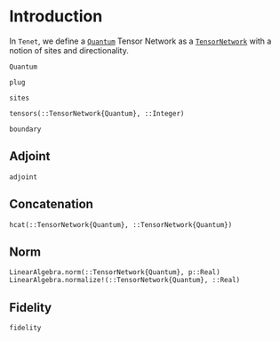 # Introduction

In `Tenet`, we define a [`Quantum`](@ref) Tensor Network as a [`TensorNetwork`](@ref) with a notion of sites and directionality.

```@docs
Quantum
```

```@docs
plug
```

```@docs
sites
```

```@docs
tensors(::TensorNetwork{Quantum}, ::Integer)
```

```@docs
boundary
```

## Adjoint

```@docs
adjoint
```

## Concatenation

```@docs
hcat(::TensorNetwork{Quantum}, ::TensorNetwork{Quantum})
```

## Norm

```@docs
LinearAlgebra.norm(::TensorNetwork{Quantum}, p::Real)
LinearAlgebra.normalize!(::TensorNetwork{Quantum}, ::Real)
```

## Fidelity

```@docs
fidelity
```
